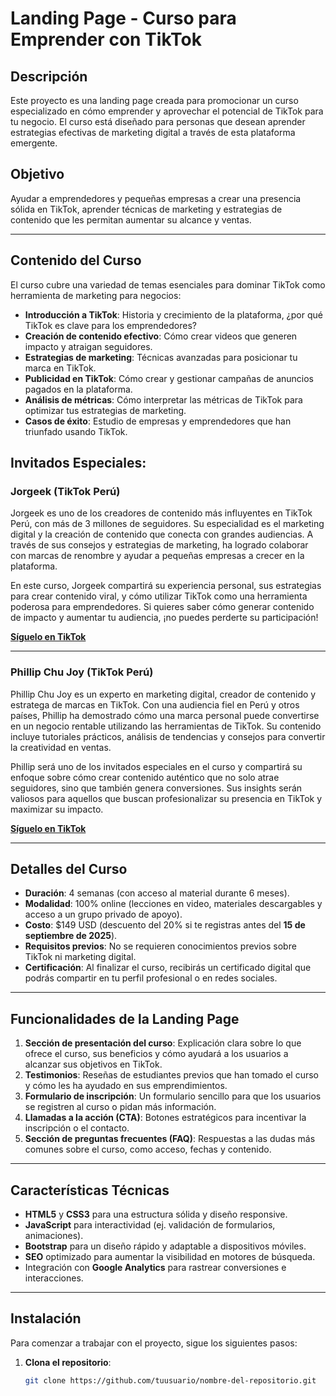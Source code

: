 # Landing Page - Curso para Emprender con TikTok

## Descripción
Este proyecto es una landing page creada para promocionar un curso especializado en cómo emprender y aprovechar el potencial de TikTok para tu negocio. El curso está diseñado para personas que desean aprender estrategias efectivas de marketing digital a través de esta plataforma emergente.

## Objetivo
Ayudar a emprendedores y pequeñas empresas a crear una presencia sólida en TikTok, aprender técnicas de marketing y estrategias de contenido que les permitan aumentar su alcance y ventas.

---

## Contenido del Curso
El curso cubre una variedad de temas esenciales para dominar TikTok como herramienta de marketing para negocios:

- **Introducción a TikTok**: Historia y crecimiento de la plataforma, ¿por qué TikTok es clave para los emprendedores?
- **Creación de contenido efectivo**: Cómo crear videos que generen impacto y atraigan seguidores.
- **Estrategias de marketing**: Técnicas avanzadas para posicionar tu marca en TikTok.
- **Publicidad en TikTok**: Cómo crear y gestionar campañas de anuncios pagados en la plataforma.
- **Análisis de métricas**: Cómo interpretar las métricas de TikTok para optimizar tus estrategias de marketing.
- **Casos de éxito**: Estudio de empresas y emprendedores que han triunfado usando TikTok.

## Invitados Especiales:

### **Jorgeek** (TikTok Perú)
Jorgeek es uno de los creadores de contenido más influyentes en TikTok Perú, con más de 3 millones de seguidores. Su especialidad es el marketing digital y la creación de contenido que conecta con grandes audiencias. A través de sus consejos y estrategias de marketing, ha logrado colaborar con marcas de renombre y ayudar a pequeñas empresas a crecer en la plataforma.

En este curso, Jorgeek compartirá su experiencia personal, sus estrategias para crear contenido viral, y cómo utilizar TikTok como una herramienta poderosa para emprendedores. Si quieres saber cómo generar contenido de impacto y aumentar tu audiencia, ¡no puedes perderte su participación!

[**Síguelo en TikTok**](https://www.tiktok.com/@jorgeek)

---

### **Phillip Chu Joy** (TikTok Perú)
Phillip Chu Joy es un experto en marketing digital, creador de contenido y estratega de marcas en TikTok. Con una audiencia fiel en Perú y otros países, Phillip ha demostrado cómo una marca personal puede convertirse en un negocio rentable utilizando las herramientas de TikTok. Su contenido incluye tutoriales prácticos, análisis de tendencias y consejos para convertir la creatividad en ventas.

Phillip será uno de los invitados especiales en el curso y compartirá su enfoque sobre cómo crear contenido auténtico que no solo atrae seguidores, sino que también genera conversiones. Sus insights serán valiosos para aquellos que buscan profesionalizar su presencia en TikTok y maximizar su impacto.

[**Síguelo en TikTok**](https://www.tiktok.com/@phillipchujoy)

---

## Detalles del Curso

- **Duración**: 4 semanas (con acceso al material durante 6 meses).
- **Modalidad**: 100% online (lecciones en video, materiales descargables y acceso a un grupo privado de apoyo).
- **Costo**: $149 USD (descuento del 20% si te registras antes del **15 de septiembre de 2025**).
- **Requisitos previos**: No se requieren conocimientos previos sobre TikTok ni marketing digital.
- **Certificación**: Al finalizar el curso, recibirás un certificado digital que podrás compartir en tu perfil profesional o en redes sociales.

---

## Funcionalidades de la Landing Page

1. **Sección de presentación del curso**: Explicación clara sobre lo que ofrece el curso, sus beneficios y cómo ayudará a los usuarios a alcanzar sus objetivos en TikTok.
2. **Testimonios**: Reseñas de estudiantes previos que han tomado el curso y cómo les ha ayudado en sus emprendimientos.
3. **Formulario de inscripción**: Un formulario sencillo para que los usuarios se registren al curso o pidan más información.
4. **Llamadas a la acción (CTA)**: Botones estratégicos para incentivar la inscripción o el contacto.
5. **Sección de preguntas frecuentes (FAQ)**: Respuestas a las dudas más comunes sobre el curso, como acceso, fechas y contenido.

---

## Características Técnicas

- **HTML5** y **CSS3** para una estructura sólida y diseño responsive.
- **JavaScript** para interactividad (ej. validación de formularios, animaciones).
- **Bootstrap** para un diseño rápido y adaptable a dispositivos móviles.
- **SEO** optimizado para aumentar la visibilidad en motores de búsqueda.
- Integración con **Google Analytics** para rastrear conversiones e interacciones.

---

## Instalación

Para comenzar a trabajar con el proyecto, sigue los siguientes pasos:

1. **Clona el repositorio**:
   ```bash
   git clone https://github.com/tuusuario/nombre-del-repositorio.git
